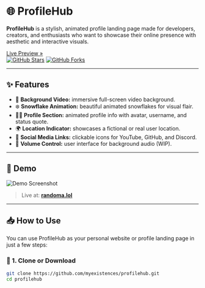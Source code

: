 # 🌐 ProfileHub

**ProfileHub** is a stylish, animated profile landing page made for developers, creators, and enthusiasts who want to showcase their online presence with aesthetic and interactive visuals.

[Live Preview »](https://randoma.lol)  
[![GitHub Stars](https://img.shields.io/github/stars/myexistences/profilehub?style=flat-square)](https://github.com/myexistences/profilehub/stargazers)
[![GitHub Forks](https://img.shields.io/github/forks/myexistences/profilehub?style=flat-square)](https://github.com/myexistences/profilehub/fork)

---

## ✨ Features

- 🎥 **Background Video:** immersive full-screen video background.
- ❄️ **Snowflake Animation:** beautiful animated snowflakes for visual flair.
- 🧑‍💻 **Profile Section:** animated profile info with avatar, username, and status quote.
- 🌍 **Location Indicator:** showcases a fictional or real user location.
- 🔗 **Social Media Links:** clickable icons for YouTube, GitHub, and Discord.
- 🎵 **Volume Control:** user interface for background audio (WIP).

---

## 🚀 Demo

![Demo Screenshot](https://og.guns.lol/api/og?username=randomcheat&t=1745258570100)

> Live at: **[randoma.lol](https://randoma.lol)**

---

## 📥 How to Use

You can use ProfileHub as your personal website or profile landing page in just a few steps:

### 🔧 1. Clone or Download

```bash
git clone https://github.com/myexistences/profilehub.git
cd profilehub
